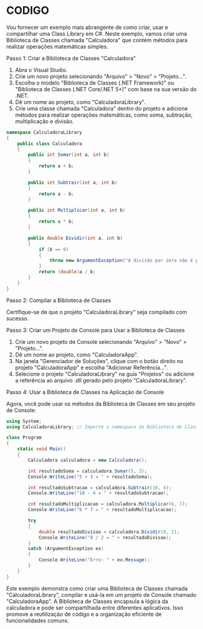 # CODIGO
Vou fornecer um exemplo mais abrangente de como criar, usar e compartilhar uma Class Library em C#. Neste exemplo, vamos criar uma Biblioteca de Classes chamada "Calculadora" que contém métodos para realizar operações matemáticas simples.

Passo 1: Criar a Biblioteca de Classes "Calculadora"

1. Abra o Visual Studio.
2. Crie um novo projeto selecionando "Arquivo" > "Novo" > "Projeto...".
3. Escolha o modelo "Biblioteca de Classes (.NET Framework)" ou "Biblioteca de Classes (.NET Core/.NET 5+)" com base na sua versão do .NET.
4. Dê um nome ao projeto, como "CalculadoraLibrary".
5. Crie uma classe chamada "Calculadora" dentro do projeto e adicione métodos para realizar operações matemáticas, como soma, subtração, multiplicação e divisão.

```csharp
namespace CalculadoraLibrary
{
    public class Calculadora
    {
        public int Somar(int a, int b)
        {
            return a + b;
        }

        public int Subtrair(int a, int b)
        {
            return a - b;
        }

        public int Multiplicar(int a, int b)
        {
            return a * b;
        }

        public double Dividir(int a, int b)
        {
            if (b == 0)
            {
                throw new ArgumentException("A divisão por zero não é permitida.");
            }
            return (double)a / b;
        }
    }
}
```

Passo 2: Compilar a Biblioteca de Classes

Certifique-se de que o projeto "CalculadoraLibrary" seja compilado com sucesso.

Passo 3: Criar um Projeto de Console para Usar a Biblioteca de Classes

1. Crie um novo projeto de Console selecionando "Arquivo" > "Novo" > "Projeto...".
2. Dê um nome ao projeto, como "CalculadoraApp".
3. Na janela "Gerenciador de Soluções", clique com o botão direito no projeto "CalculadoraApp" e escolha "Adicionar Referência...".
4. Selecione o projeto "CalculadoraLibrary" na guia "Projetos" ou adicione a referência ao arquivo .dll gerado pelo projeto "CalculadoraLibrary".

Passo 4: Usar a Biblioteca de Classes na Aplicação de Console

Agora, você pode usar os métodos da Biblioteca de Classes em seu projeto de Console:

```csharp
using System;
using CalculadoraLibrary; // Importe o namespace da Biblioteca de Classes

class Program
{
    static void Main()
    {
        Calculadora calculadora = new Calculadora();

        int resultadoSoma = calculadora.Somar(5, 3);
        Console.WriteLine("5 + 3 = " + resultadoSoma);

        int resultadoSubtracao = calculadora.Subtrair(10, 4);
        Console.WriteLine("10 - 4 = " + resultadoSubtracao);

        int resultadoMultiplicacao = calculadora.Multiplicar(6, 7);
        Console.WriteLine("6 * 7 = " + resultadoMultiplicacao);

        try
        {
            double resultadoDivisao = calculadora.Dividir(8, 2);
            Console.WriteLine("8 / 2 = " + resultadoDivisao);
        }
        catch (ArgumentException ex)
        {
            Console.WriteLine("Erro: " + ex.Message);
        }
    }
}
```

Este exemplo demonstra como criar uma Biblioteca de Classes chamada "CalculadoraLibrary", compilar e usá-la em um projeto de Console chamado "CalculadoraApp". A Biblioteca de Classes encapsula a lógica da calculadora e pode ser compartilhada entre diferentes aplicativos. Isso promove a reutilização de código e a organização eficiente de funcionalidades comuns.